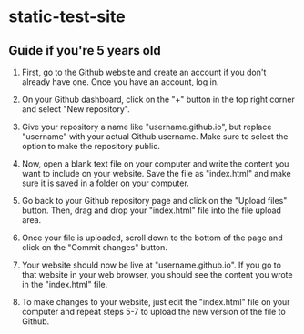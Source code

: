 # static-test-site

## Guide if you're 5 years old

1. First, go to the Github website and create an account if you don't already have one. Once you have an account, log in.

2. On your Github dashboard, click on the "+" button in the top right corner and select "New repository".

3. Give your repository a name like "username.github.io", but replace "username" with your actual Github username. Make sure to select the option to make the repository public.

4. Now, open a blank text file on your computer and write the content you want to include on your website. Save the file as "index.html" and make sure it is saved in a folder on your computer.

5. Go back to your Github repository page and click on the "Upload files" button. Then, drag and drop your "index.html" file into the file upload area.

6. Once your file is uploaded, scroll down to the bottom of the page and click on the "Commit changes" button.

7. Your website should now be live at "username.github.io". If you go to that website in your web browser, you should see the content you wrote in the "index.html" file.

8. To make changes to your website, just edit the "index.html" file on your computer and repeat steps 5-7 to upload the new version of the file to Github.
